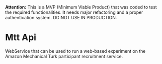 **Attention:** This is a MVP (Minimum Viable Product) that was coded to test the required functionalities. It needs major refactoring and a proper authentication system. DO NOT USE IN PRODUCTION.

# Mtt Api
WebService that can be used to run a web-based experiment on the Amazon Mechanical Turk participant recruitment service.